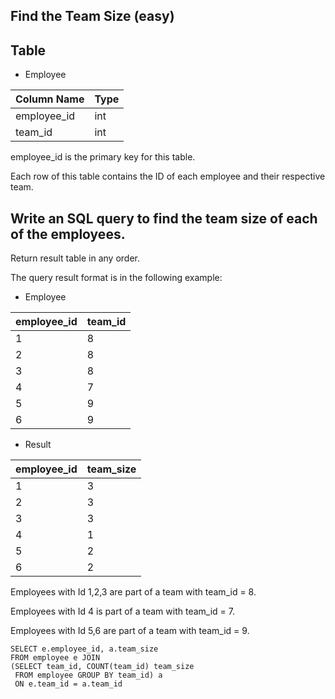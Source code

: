 ## Find the Team Size (easy)
## Table 
* Employee

| Column Name   | Type    |
---- | ---
| employee_id   | int     |
| team_id       | int     |

employee_id is the primary key for this table.

Each row of this table contains the ID of each employee and their respective team.

## Write an SQL query to find the team size of each of the employees.

Return result table in any order.

The query result format is in the following example:

* Employee 

| employee_id | team_id    |
---- | ---
|     1       |     8      |
|     2       |     8      |
|     3       |     8      |
|     4       |     7      |
|     5       |     9      |
|     6       |     9      |

* Result

| employee_id | team_size  |
---- | ---
|     1       |     3      |
|     2       |     3      |
|     3       |     3      |
|     4       |     1      |
|     5       |     2      |
|     6       |     2      |

Employees with Id 1,2,3 are part of a team with team_id = 8.

Employees with Id 4 is part of a team with team_id = 7.

Employees with Id 5,6 are part of a team with team_id = 9.

```
SELECT e.employee_id, a.team_size
FROM employee e JOIN 
(SELECT team_id, COUNT(team_id) team_size 
 FROM employee GROUP BY team_id) a
 ON e.team_id = a.team_id
```
